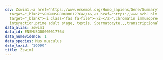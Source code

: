 ```yaml
---
csv: Zswim1,<a href="https://www.ensembl.org/Homo_sapiens/Gene/Summary?db=core;g=ENSMUSG00000017764"
  target="_blank">ENSMUSG00000017764</a>,<a href="https://www.ncbi.nlm.nih.gov/pubmed/25450459"
  target="_blank"><i class="fas fa-file"></i></a>",chromatin immunoprecipitation assay,direct
  interaction,prime adult stage, testis, Spermatocyte,,,transcriptional regulation,
data_alias: Zswim1
data_id: ENSMUSG00000017764
data_numevidence: 1
data_species: Mus musculus
data_taxid: '10090'
title: Zswim1
---
```

